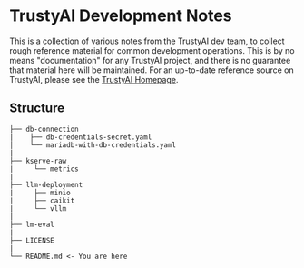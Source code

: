 # TrustyAI Development Notes

This is a collection of various notes from the TrustyAI dev team, to collect
rough reference material for common development operations. This is by no means
"documentation" for any TrustyAI project, and there is no guarantee that material here will be
maintained. For an up-to-date reference source on TrustyAI, please see the [TrustyAI Homepage](https://trustyai-explainability.github.io/trustyai-site/main/main.html).

## Structure

```
├── db-connection
|    ├── db-credentials-secret.yaml
│    └── mariadb-with-db-credentials.yaml
|
├── kserve-raw
|     └── metrics
|
├── llm-deployment
|     ├── minio
|     ├── caikit
|     └── vllm
|
├── lm-eval
|
├── LICENSE
|
└── README.md <- You are here
```
